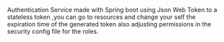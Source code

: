  Authentication Service made with Spring boot using Json Web Token to a stateless token ,you can go to resources and change your self the expiration time of the generated token also adjusting permissions in the security config file for the roles.
